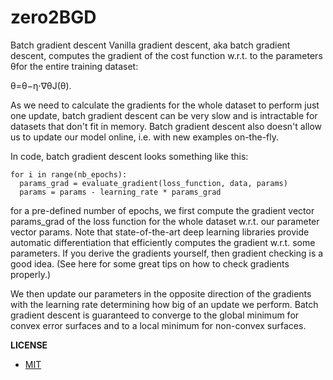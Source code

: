 # zero2BGD

Batch gradient descent
Vanilla gradient descent, aka batch gradient descent, computes the gradient of the cost function w.r.t. to the parameters θfor the entire training dataset:

θ=θ−η⋅∇θJ(θ).

As we need to calculate the gradients for the whole dataset to perform just one update, batch gradient descent can be very slow and is intractable for datasets that don't fit in memory. Batch gradient descent also doesn't allow us to update our model online, i.e. with new examples on-the-fly.

In code, batch gradient descent looks something like this:

```text
for i in range(nb_epochs):
  params_grad = evaluate_gradient(loss_function, data, params)
  params = params - learning_rate * params_grad
```
for a pre-defined number of epochs, we first compute the gradient vector params_grad of the loss function for the whole dataset w.r.t. our parameter vector params. Note that state-of-the-art deep learning libraries provide automatic differentiation that efficiently computes the gradient w.r.t. some parameters. If you derive the gradients yourself, then gradient checking is a good idea. (See here for some great tips on how to check gradients properly.)

We then update our parameters in the opposite direction of the gradients with the learning rate determining how big of an update we perform. Batch gradient descent is guaranteed to converge to the global minimum for convex error surfaces and to a local minimum for non-convex surfaces.


**LICENSE**
- [MIT]()